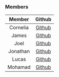 ### Members

|   Member                  |                       Github                        |
| :-----------------------: | :-------------------------------------------------: |
| Cornelia                  |    [Github](https://github.com/CorneliaOL)          |
| James                     |    [Github](https://github.com/JamesKlouda)         |
| Joel                      |    [Github](https://github.com/mrjex)               |
| Jonathan                  |    [Github](https://github.com/gusbomjod)           |
| Lucas                     |    [Github](https://github.com/lucasholter00)       |
| Mohamad                   |    [Github](https://github.com/Chef03)              |

